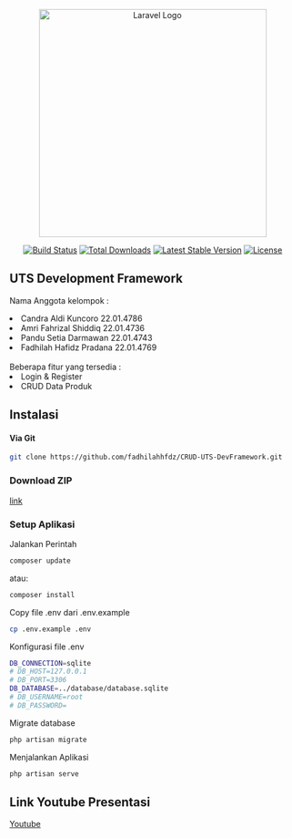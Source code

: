 <p align="center"><a href="https://laravel.com" target="_blank"><img src="https://raw.githubusercontent.com/laravel/art/master/logo-lockup/5%20SVG/2%20CMYK/1%20Full%20Color/laravel-logolockup-cmyk-red.svg" width="400" alt="Laravel Logo"></a></p>

<p align="center">
<a href="https://github.com/laravel/framework/actions"><img src="https://github.com/laravel/framework/workflows/tests/badge.svg" alt="Build Status"></a>
<a href="https://packagist.org/packages/laravel/framework"><img src="https://img.shields.io/packagist/dt/laravel/framework" alt="Total Downloads"></a>
<a href="https://packagist.org/packages/laravel/framework"><img src="https://img.shields.io/packagist/v/laravel/framework" alt="Latest Stable Version"></a>
<a href="https://packagist.org/packages/laravel/framework"><img src="https://img.shields.io/packagist/l/laravel/framework" alt="License"></a>
</p>

## UTS Development Framework

Nama Anggota kelompok :
<li>Candra Aldi Kuncoro      22.01.4786</li>
<li>Amri Fahrizal Shiddiq    22.01.4736</li>
<li>Pandu Setia Darmawan     22.01.4743</li>
<li>Fadhilah Hafidz Pradana  22.01.4769</li>
<br>
Beberapa fitur yang tersedia :
<li>Login & Register</li>
<li>CRUD Data Produk</li>

## Instalasi
#### Via Git
```bash
git clone https://github.com/fadhilahhfdz/CRUD-UTS-DevFramework.git
```

### Download ZIP
[link](https://github.com/fadhilahhfdz/CRUD-UTS-DevFramework/archive/refs/heads/main.zip)

### Setup Aplikasi
Jalankan Perintah
```bash
composer update
```
atau:
```bash
composer install
```
Copy file .env dari .env.example
```bash
cp .env.example .env
```
Konfigurasi file .env
```bash
DB_CONNECTION=sqlite
# DB_HOST=127.0.0.1
# DB_PORT=3306
DB_DATABASE=../database/database.sqlite
# DB_USERNAME=root
# DB_PASSWORD=
```
Migrate database
```bash
php artisan migrate
```
Menjalankan Aplikasi
```bash
php artisan serve
```

## Link Youtube Presentasi
[Youtube](https://youtu.be/zr1cbLSV_hE?si=2DiYho1hWKuVuO2Z)

